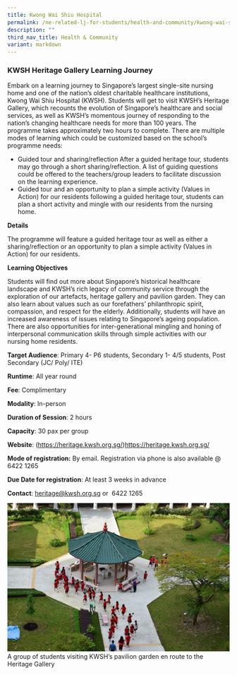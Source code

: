 ```yaml
---
title: Kwong Wai Shiu Hospital
permalink: /ne-related-lj-for-students/health-and-community/kwong-wai-shiu-hospital/
description: ""
third_nav_title: Health & Community
variant: markdown
---
```

### KWSH Heritage Gallery Learning Journey

Embark on a learning journey to Singapore’s largest single-site nursing home and one of the nation’s oldest charitable healthcare institutions, Kwong Wai Shiu Hospital (KWSH). Students will get to visit KWSH’s Heritage Gallery, which recounts the evolution of Singapore’s healthcare and social services, as well as KWSH’s momentous journey of responding to the nation’s changing healthcare needs for more than 100 years. The programme takes approximately two hours to complete. There are multiple modes of learning which could be customized based on the school’s programme needs: 
* Guided tour and sharing/reflection After a guided heritage tour, students may go through a short sharing/reflection. A list of guiding questions could be offered to the teachers/group leaders to facilitate discussion on the learning experience.
* Guided tour and an opportunity to plan a simple activity (Values in Action) for our residents following a guided heritage tour, students can plan a short activity and mingle with our residents from the nursing home.

**Details**		

The programme will feature a guided heritage tour as well as either a sharing/reflection or an opportunity to plan a simple activity (Values in Action) for our residents.	

**Learning Objectives**		

Students will find out more about Singapore’s historical healthcare landscape and KWSH’s rich legacy of community service through the exploration of our artefacts, heritage gallery and pavilion garden. They can also learn about values such as our forefathers’ philanthropic spirit, compassion, and respect for the elderly. Additionally, students will have an increased awareness of issues relating to Singapore’s ageing population. There are also opportunities for inter-generational mingling and honing of interpersonal communication skills through simple activities with our nursing home residents.
		
**Target Audience**: Primary 4- P6 students, Secondary 1- 4/5 students, Post Secondary (JC/ Poly/ ITE)		

**Runtime**: All year round		

**Fee**: Complimentary		

**Modality**: In-person
		
**Duration of Session**: 2 hours 		

**Capacity**: 30 pax per group 		
		
**Website**: (https://heritage.kwsh.org.sg/)https://heritage.kwsh.org.sg/		

**Mode of registration:** By email. Registration via phone is also available @ 6422 1265		

**Due Date for registration**: At least 3 weeks in advance 		
		
**Contact**: heritage@kwsh.org.sg or  6422 1265

![](/images/kwsh%20heritage%20gallery%20learning%20journey_photo%201.jpg)A group of students visiting KWSH’s pavilion garden en route to the Heritage Gallery